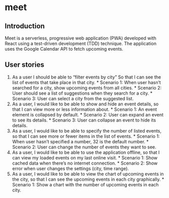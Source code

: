 # meet

## Introduction
Meet is a serverless, progressive web application (PWA) developed with React using a test-driven development (TDD) technique. The application uses the Google Calendar API to fetch upcoming events.

## User stories

  1.  As a user I should be able to “filter events by city” So that I can see the list of events that take place in that city.
    *   Scenario 1: When user hasn’t searched for a city, show upcoming events from all cities.
    *   Scenario 2: User should see a list of suggestions when they search for a city.
    *   Scenario 3: User can select a city from the suggested list.
  2.  As a user, I would like to be able to show and hide an event details, so that I can view more or less information about.
    *   Scenario 1: An event element is collapsed by default.
    *   Scenario 2: User can expand an event to see its details.
    *   Scenario 3: User can collapse an event to hide its details. 
  3.  As a user, I would like to be able to specify the number of listed events, so that I can see more or fewer items in the list of events.
    *   Scenario 1: When user hasn’t specified a number, 32 is the default number.
    *   Scenario 2: User can change the number of events they want to see.
  4.  As a user, I would like to be able to use the application offline, so that I can view my loaded events on my last online visit.
    *   Scenario 1: Show cached data when there’s no internet connection.
    *   Scenario 2: Show error when user changes the settings (city, time range).
  5.  As a user, I would like to be able to view the chart of upcoming events in the city, so that I can see the upcoming events in each city graphically.
    *   Scenario 1: Show a chart with the number of upcoming events in each city.
